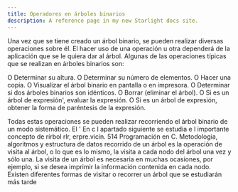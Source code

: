 ```yaml
---
title: Operadores en árboles binarios
description: A reference page in my new Starlight docs site.
---
```


Una vez que se tiene creado un árbol binario, se pueden realizar diversas operaciones sobre él. El hacer
uso de una operación u otra dependerá de la aplicación que se le quiera dar al árbol. Algunas de las
operaciones típicas que se realizan en árboles binarios son:

O Determinar su altura.
O Determinar su número de elementos.
O Hacer una copia.
O Visualizar el árbol binario en pantalla o en impresora.
O Determinar si dos árboles binarios son idénticos.
O Borrar (eliminar el árbol).
O Si es un árbol de expresión', evaluar la expresión.
O Si es un árbol de expresión, obtener la forma de paréntesis de la expresión.

Todas estas operaciones se pueden realizar recorriendo el árbol binario de un modo sistemático. El
' En c l apartado siguiente se estudia e l importante concepto de rírbol rlr, erpre.vicín.
514 Programación en C. Metodologia, algoritmos y estructura de datos
recorrido de un árbol es la operación de visita al árbol, o lo que es lo mismo, la visita a cada nodo del
árbol una vez y sólo una. La visita de un árbol es necesaria en muchas ocasiones, por ejemplo, si se
desea imprimir la información contenida en cada nodo. Existen diferentes formas de visitar o recorrer
un árbol que se estudiarán más tarde